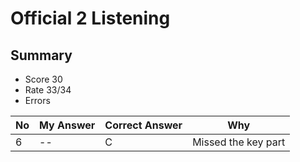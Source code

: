 # Official 2 Listening
## Summary
- Score 30
- Rate 33/34
- Errors


| No | My Answer | Correct Answer | Why |
|----|-----------|----------------|-----|
| 6 | --     | C          | Missed the key part |
